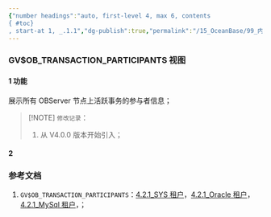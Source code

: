 ```yaml
---
{"number headings":"auto, first-level 4, max 6, contents
{ #toc}
, start-at 1, _.1.1","dg-publish":true,"permalink":"/15_OceanBase/99_内部表介绍/GV, OB_TRANSACTION_PARTICIPANTS 视图/","dgPassFrontmatter":true}
---
```



### GV$OB_TRANSACTION_PARTICIPANTS 视图
#### 1 功能
展示所有 OBServer 节点上活跃事务的参与者信息；


> [!NOTE] `修改记录`：
> 1. 从 V4.0.0 版本开始引入；

#### 2 


### 参考文档
1. `GV$OB_TRANSACTION_PARTICIPANTS`：[4.2.1_SYS 租户](https://www.oceanbase.com/docs/common-oceanbase-database-cn-1000000000219764)，[4.2.1_Oracle 租户](https://www.oceanbase.com/docs/common-oceanbase-database-cn-1000000000219072)，[4.2.1_MySql 租户](https://www.oceanbase.com/docs/common-oceanbase-database-cn-1000000000219885)，；


